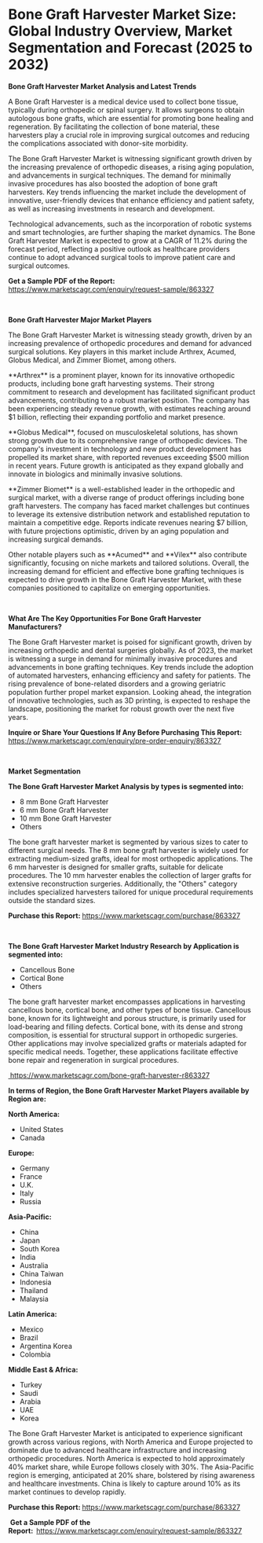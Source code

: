 <p><h1>Bone Graft Harvester Market Size: Global Industry Overview, Market Segmentation and Forecast (2025 to 2032)</h1></p><p><strong>Bone Graft Harvester Market Analysis and Latest Trends</strong></p>
<p><p>A Bone Graft Harvester is a medical device used to collect bone tissue, typically during orthopedic or spinal surgery. It allows surgeons to obtain autologous bone grafts, which are essential for promoting bone healing and regeneration. By facilitating the collection of bone material, these harvesters play a crucial role in improving surgical outcomes and reducing the complications associated with donor-site morbidity.</p><p>The Bone Graft Harvester Market is witnessing significant growth driven by the increasing prevalence of orthopedic diseases, a rising aging population, and advancements in surgical techniques. The demand for minimally invasive procedures has also boosted the adoption of bone graft harvesters. Key trends influencing the market include the development of innovative, user-friendly devices that enhance efficiency and patient safety, as well as increasing investments in research and development. </p><p>Technological advancements, such as the incorporation of robotic systems and smart technologies, are further shaping the market dynamics. The Bone Graft Harvester Market is expected to grow at a CAGR of 11.2% during the forecast period, reflecting a positive outlook as healthcare providers continue to adopt advanced surgical tools to improve patient care and surgical outcomes.</p></p>
<p><strong>Get a Sample PDF of the Report:&nbsp;</strong> <a href="https://www.marketscagr.com/enquiry/request-sample/863327?utm_campaign=2033&utm_medium=2&utm_source=Github&utm_content=ia&utm_term=13042025&utm_id=bone-graft-harvester">https://www.marketscagr.com/enquiry/request-sample/863327</a></p>
<p>&nbsp;</p>
<p><strong>Bone Graft Harvester Major Market Players</strong></p>
<p><p>The Bone Graft Harvester Market is witnessing steady growth, driven by an increasing prevalence of orthopedic procedures and demand for advanced surgical solutions. Key players in this market include Arthrex, Acumed, Globus Medical, and Zimmer Biomet, among others.</p><p>**Arthrex** is a prominent player, known for its innovative orthopedic products, including bone graft harvesting systems. Their strong commitment to research and development has facilitated significant product advancements, contributing to a robust market position. The company has been experiencing steady revenue growth, with estimates reaching around $1 billion, reflecting their expanding portfolio and market presence.</p><p>**Globus Medical**, focused on musculoskeletal solutions, has shown strong growth due to its comprehensive range of orthopedic devices. The company's investment in technology and new product development has propelled its market share, with reported revenues exceeding $500 million in recent years. Future growth is anticipated as they expand globally and innovate in biologics and minimally invasive solutions.</p><p>**Zimmer Biomet** is a well-established leader in the orthopedic and surgical market, with a diverse range of product offerings including bone graft harvesters. The company has faced market challenges but continues to leverage its extensive distribution network and established reputation to maintain a competitive edge. Reports indicate revenues nearing $7 billion, with future projections optimistic, driven by an aging population and increasing surgical demands.</p><p>Other notable players such as **Acumed** and **Vilex** also contribute significantly, focusing on niche markets and tailored solutions. Overall, the increasing demand for efficient and effective bone grafting techniques is expected to drive growth in the Bone Graft Harvester Market, with these companies positioned to capitalize on emerging opportunities.</p></p>
<p>&nbsp;</p>
<p><strong>What Are The Key Opportunities For Bone Graft Harvester Manufacturers?</strong></p>
<p><p>The Bone Graft Harvester market is poised for significant growth, driven by increasing orthopedic and dental surgeries globally. As of 2023, the market is witnessing a surge in demand for minimally invasive procedures and advancements in bone grafting techniques. Key trends include the adoption of automated harvesters, enhancing efficiency and safety for patients. The rising prevalence of bone-related disorders and a growing geriatric population further propel market expansion. Looking ahead, the integration of innovative technologies, such as 3D printing, is expected to reshape the landscape, positioning the market for robust growth over the next five years.</p></p>
<p><strong>Inquire or Share Your Questions If Any Before Purchasing This Report:</strong> <a href="https://www.marketscagr.com/enquiry/pre-order-enquiry/863327?utm_campaign=2033&utm_medium=2&utm_source=Github&utm_content=ia&utm_term=13042025&utm_id=bone-graft-harvester">https://www.marketscagr.com/enquiry/pre-order-enquiry/863327</a></p>
<p>&nbsp;</p>
<p><strong>Market Segmentation</strong></p>
<p><strong>The Bone Graft Harvester Market Analysis by types is segmented into:</strong></p>
<p><ul><li>8 mm Bone Graft Harvester</li><li>6 mm Bone Graft Harvester</li><li>10 mm Bone Graft Harvester</li><li>Others</li></ul></p>
<p><p>The bone graft harvester market is segmented by various sizes to cater to different surgical needs. The 8 mm bone graft harvester is widely used for extracting medium-sized grafts, ideal for most orthopedic applications. The 6 mm harvester is designed for smaller grafts, suitable for delicate procedures. The 10 mm harvester enables the collection of larger grafts for extensive reconstruction surgeries. Additionally, the "Others" category includes specialized harvesters tailored for unique procedural requirements outside the standard sizes.</p></p>
<p><strong>Purchase this Report:&nbsp;</strong><a href="https://www.marketscagr.com/purchase/863327?utm_campaign=2033&utm_medium=2&utm_source=Github&utm_content=ia&utm_term=13042025&utm_id=bone-graft-harvester">https://www.marketscagr.com/purchase/863327</a></p>
<p>&nbsp;</p>
<p><strong>The Bone Graft Harvester Market Industry Research by Application is segmented into:</strong></p>
<p><ul><li>Cancellous Bone</li><li>Cortical Bone</li><li>Others</li></ul></p>
<p><p>The bone graft harvester market encompasses applications in harvesting cancellous bone, cortical bone, and other types of bone tissue. Cancellous bone, known for its lightweight and porous structure, is primarily used for load-bearing and filling defects. Cortical bone, with its dense and strong composition, is essential for structural support in orthopedic surgeries. Other applications may involve specialized grafts or materials adapted for specific medical needs. Together, these applications facilitate effective bone repair and regeneration in surgical procedures.</p></p>
<p><a href="https://www.marketscagr.com/bone-graft-harvester-r863327?utm_campaign=2033&utm_medium=2&utm_source=Github&utm_content=ia&utm_term=13042025&utm_id=bone-graft-harvester">&nbsp;https://www.marketscagr.com/bone-graft-harvester-r863327</a></p>
<p><strong>In terms of Region, the Bone Graft Harvester Market Players available by Region are:</strong></p>
<p>
    <p> <strong> North America: </strong>
        <ul>
            <li>United States</li>
            <li>Canada</li>
        </ul>
        </p> 
    <p> <strong> Europe: </strong>
        <ul>
            <li>Germany</li>
            <li>France</li>
            <li>U.K.</li>
            <li>Italy</li>
            <li>Russia</li>
        </ul>
        </p> 
    <p> <strong> Asia-Pacific: </strong>
        <ul>
            <li>China</li>
            <li>Japan</li>
            <li>South Korea</li>
            <li>India</li>
            <li>Australia</li>
            <li>China Taiwan</li>
            <li>Indonesia</li>
            <li>Thailand</li>
            <li>Malaysia</li>
        </ul>
        </p> 
    <p> <strong> Latin America: </strong>
        <ul>
            <li>Mexico</li>
            <li>Brazil</li>
            <li>Argentina Korea</li>
            <li>Colombia</li>
        </ul>
        </p> 
    <p> <strong> Middle East & Africa: </strong>
        <ul>
            <li>Turkey</li>
            <li>Saudi</li>
            <li>Arabia</li>
            <li>UAE</li>
            <li>Korea</li>
        </ul>
    </p>
    </p>
<p><p>The Bone Graft Harvester Market is anticipated to experience significant growth across various regions, with North America and Europe projected to dominate due to advanced healthcare infrastructure and increasing orthopedic procedures. North America is expected to hold approximately 40% market share, while Europe follows closely with 30%. The Asia-Pacific region is emerging, anticipated at 20% share, bolstered by rising awareness and healthcare investments. China is likely to capture around 10% as its market continues to develop rapidly.</p></p>
<p><strong>Purchase this Report: </strong><a href="https://www.marketscagr.com/purchase/863327?utm_campaign=2033&utm_medium=2&utm_source=Github&utm_content=ia&utm_term=13042025&utm_id=bone-graft-harvester">https://www.marketscagr.com/purchase/863327</a></p>
<p>&nbsp;<strong>Get a Sample PDF of the Report:&nbsp;&nbsp;</strong><a href="https://www.marketscagr.com/enquiry/request-sample/863327?utm_campaign=2033&utm_medium=2&utm_source=Github&utm_content=ia&utm_term=13042025&utm_id=bone-graft-harvester">https://www.marketscagr.com/enquiry/request-sample/863327</a></p>
<p><strong></strong></p>
<p><p></p><p></p><p></p></p>